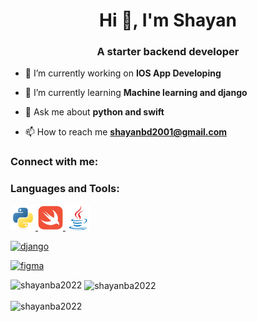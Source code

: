 <h1 align="center">Hi 👋, I'm Shayan</h1>
<h3 align="center">A starter backend developer </h3>

- 🔭 I’m currently working on **IOS App Developing**

- 🌱 I’m currently learning **Machine learning and django**

- 💬 Ask me about **python and swift**

- 📫 How to reach me **shayanbd2001@gmail.com**

<h3 align="left">Connect with me:</h3>
<p align="left">
</p>

<h3 align="left">Languages and Tools:</h3>
<a href="https://www.python.org" target="_blank" rel="noreferrer"> <img src="https://raw.githubusercontent.com/devicons/devicon/master/icons/python/python-original.svg" alt="python" width="40" height="40"/> </a> <a href="https://developer.apple.com/swift/" target="_blank" rel="noreferrer"> <img src="https://raw.githubusercontent.com/devicons/devicon/master/icons/swift/swift-original.svg" alt="swift" width="40" height="40"/> <a href="https://www.java.com" target="_blank" rel="noreferrer"> <img src="https://raw.githubusercontent.com/devicons/devicon/master/icons/java/java-original.svg" alt="java" width="40" height="40"/> </a> 

 
 </a> <p align="left"> <a href="https://www.djangoproject.com/" target="_blank" rel="noreferrer"> <img src="https://cdn.worldvectorlogo.com/logos/django.svg" alt="django" width="40" height="40"/> 
  
  </a> <a href="https://www.figma.com/" target="_blank" rel="noreferrer"> <img src="https://www.vectorlogo.zone/logos/figma/figma-icon.svg" alt="figma" width="40" height="40"/> </a>

<p><img align="left" src="https://github-readme-stats.vercel.app/api/top-langs?username=shayanba2022&show_icons=true&locale=en&layout=compact" alt="shayanba2022" /></p></a>

</a><p>&nbsp;<img align="center" src="https://github-readme-stats.vercel.app/api?username=shayanba2022&show_icons=true&locale=en" alt="shayanba2022" /></p>

<p><img align="center" src="https://github-readme-streak-stats.herokuapp.com/?user=shayanba2022&" alt="shayanba2022" /></p>
